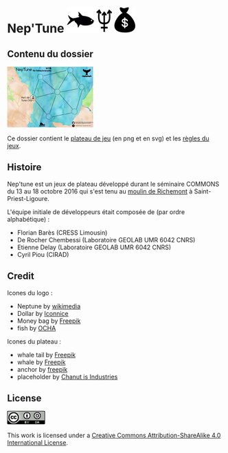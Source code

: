 Nep'Tune ![logo](./img/Neptune_logo.png)
=========
## Contenu du dossier
![une idée du plateau](./img/board_miniature.png)

Ce dossier contient le [plateau de jeu](img/board.png) (en png et en svg) et les [règles du jeux](game_rules.md).

## Histoire

Nep'tune est un jeux de plateau développé durant le séminaire COMMONS du 13 au 18 octobre 2016 qui s'est tenu au [moulin de Richemont](http://www.openstreetmap.org/?mlat=45.7024&mlon=1.3352#map=16/45.7024/1.3352) à Saint-Priest-Ligoure.

L'équipe initiale de développeurs était composée de (par ordre alphabétique) :
* Florian Barès (CRESS Limousin)
* De Rocher Chembessi (Laboratoire GEOLAB UMR 6042 CNRS)
* Etienne Delay (Laboratoire GEOLAB UMR 6042 CNRS)
* Cyril Piou (CIRAD)

## Credit

Icones du logo :
* Neptune by [wikimedia](https://fr.wikipedia.org/wiki/Neptune_%28plan%C3%A8te%29#/media/File:Neptune_symbol.svg)
* Dollar by [Iconnice](http://www.flaticon.com/free-icon/money_131052)
* Money bag by [Freepik](http://www.flaticon.com/free-icon/money-bag-with-dollar-symbol_61584)
* fish by [OCHA](http://www.flaticon.com/free-icon/fish-silhouette_27847)

Icones du plateau :
  * whale tail by [Freepik](http://www.flaticon.com/free-icon/whale_166893)
  * whale by [Freepik](http://www.flaticon.com/free-icon/whale-breathing_85159)
  * anchor by [freepik](http://www.flaticon.com/free-icon/big-anchor_85117)
  * placeholder by [Chanut is Industries](http://www.flaticon.com/free-icon/placeholder_181508)

## License
![cc by sa](./img/icone_cc.png)

This work is licensed under a [Creative Commons Attribution-ShareAlike 4.0 International License](https://creativecommons.org/licenses/by-sa/4.0/).
